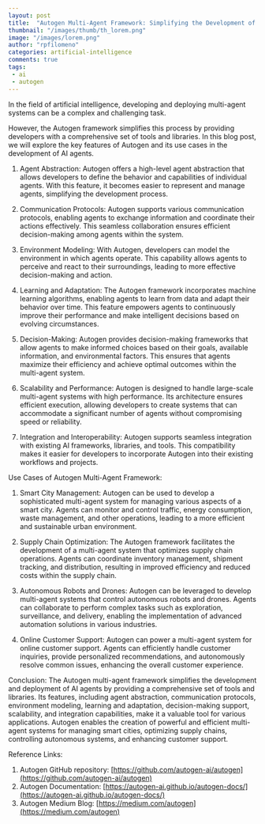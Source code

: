 ```yaml
---
layout: post
title:  "Autogen Multi-Agent Framework: Simplifying the Development of AI Agents"
thumbnail: "/images/thumb/th_lorem.png"
image: "/images/lorem.png"
author: "rpfilomeno"
categories: artificial-intelligence
comments: true
tags:
 - ai
 - autogen
---
```


In the field of artificial intelligence, developing and deploying multi-agent systems can be a complex and challenging task. 

<!--break-->

However, the Autogen framework simplifies this process by providing developers with a comprehensive set of tools and libraries. In this blog post, we will explore the key features of Autogen and its use cases in the development of AI agents.


1. Agent Abstraction:
Autogen offers a high-level agent abstraction that allows developers to define the behavior and capabilities of individual agents. With this feature, it becomes easier to represent and manage agents, simplifying the development process.

2. Communication Protocols:
Autogen supports various communication protocols, enabling agents to exchange information and coordinate their actions effectively. This seamless collaboration ensures efficient decision-making among agents within the system.

3. Environment Modeling:
With Autogen, developers can model the environment in which agents operate. This capability allows agents to perceive and react to their surroundings, leading to more effective decision-making and action.

4. Learning and Adaptation:
The Autogen framework incorporates machine learning algorithms, enabling agents to learn from data and adapt their behavior over time. This feature empowers agents to continuously improve their performance and make intelligent decisions based on evolving circumstances.

5. Decision-Making:
Autogen provides decision-making frameworks that allow agents to make informed choices based on their goals, available information, and environmental factors. This ensures that agents maximize their efficiency and achieve optimal outcomes within the multi-agent system.

6. Scalability and Performance:
Autogen is designed to handle large-scale multi-agent systems with high performance. Its architecture ensures efficient execution, allowing developers to create systems that can accommodate a significant number of agents without compromising speed or reliability.

7. Integration and Interoperability:
Autogen supports seamless integration with existing AI frameworks, libraries, and tools. This compatibility makes it easier for developers to incorporate Autogen into their existing workflows and projects.

Use Cases of Autogen Multi-Agent Framework:
1. Smart City Management:
Autogen can be used to develop a sophisticated multi-agent system for managing various aspects of a smart city. Agents can monitor and control traffic, energy consumption, waste management, and other operations, leading to a more efficient and sustainable urban environment.

2. Supply Chain Optimization:
The Autogen framework facilitates the development of a multi-agent system that optimizes supply chain operations. Agents can coordinate inventory management, shipment tracking, and distribution, resulting in improved efficiency and reduced costs within the supply chain.

3. Autonomous Robots and Drones:
Autogen can be leveraged to develop multi-agent systems that control autonomous robots and drones. Agents can collaborate to perform complex tasks such as exploration, surveillance, and delivery, enabling the implementation of advanced automation solutions in various industries.

4. Online Customer Support:
Autogen can power a multi-agent system for online customer support. Agents can efficiently handle customer inquiries, provide personalized recommendations, and autonomously resolve common issues, enhancing the overall customer experience.

Conclusion:
The Autogen multi-agent framework simplifies the development and deployment of AI agents by providing a comprehensive set of tools and libraries. Its features, including agent abstraction, communication protocols, environment modeling, learning and adaptation, decision-making support, scalability, and integration capabilities, make it a valuable tool for various applications. Autogen enables the creation of powerful and efficient multi-agent systems for managing smart cities, optimizing supply chains, controlling autonomous systems, and enhancing customer support.

Reference Links:
1. Autogen GitHub repository: [https://github.com/autogen-ai/autogen](https://github.com/autogen-ai/autogen)
2. Autogen Documentation: [https://autogen-ai.github.io/autogen-docs/](https://autogen-ai.github.io/autogen-docs/)
3. Autogen Medium Blog: [https://medium.com/autogen](https://medium.com/autogen)
